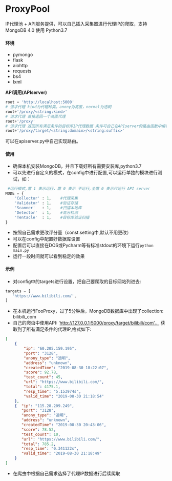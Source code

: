 # ProxyPool
 IP代理池 + API服务提供，可以自己插入采集器进行代理IP的爬取，支持 MongoDB 4.0 使用 Python3.7 

#### 环境  
* pymongo
* flask
* aiohttp
* requests
* bs4
* lxml

**API调用(APIserver)**
```python
root = 'http://localhost:5000'
# 请求代理 kind为代理种类，anony为高匿，normal为透明
root+'/proxy/<string:kind>'
# 请求代理 直接返回一个高匿代理
root+'/proxy'
# 请求代理 返回所有满足条件的目标库IP代理数据 条件可自己在APIserver的路由函数中编辑
root+'/proxy/target/<string:domain>/<string:suffix>'
```
可以在apiserver.py中自己实现路由。

#### 使用
* 确保本机安装MongoDB，并且下载好所有需要安装库,python3.7
* 可以先进行自定义的模式，在config中进行配置,可以运行单独的模块进行测试，如：
```python
 #运行模式,置 1 表示运行，置 0 表示 不运行,全置 0 表示只运行 API server
MODE = {
    'Collector' : 1,    #代理采集
    'Validator' : 1,    #验证存储
    'Scanner'   : 1,    #扫描本地库
    'Detector'  : 1,    #高分检测
    'Tentacle'  : 1,    #目标库验证扫描
}
 ```
 * 按照自己需求更改评分量（const.setting中,默认不用更改）
 * 可以在config中配置好数据库设置
 * 配置后可以直接在DOS或Pycharm等有标准stdout的环境下运行`python main.py`
 * 运行一段时间就可以看到稳定的效果
 
 #### 示例 
 * 对config中的targets进行设置，把自己要爬取的目标网站列进去:
 ```python
targets = [
    'https://www.bilibili.com/',
]
```

* 在本机运行FooProxy，过了5分钟后，MongoDB数据库中出现了collection: bilibili_com
* 自己的爬虫中使用API: ‘http://127.0.0.1:5000/proxy/target/bilibili/com’，
获取到了所有满足条件的代理IP,格式如下:
```json
[
    {
        "ip": "60.205.159.195",
        "port": "3128",
        "anony_type": "透明",
        "address": "unknown",
        "createdTime": "2019-08-30 18:22:07",
        "score": 92.78,
        "test_count": 45,
        "url": "https://www.bilibili.com/",
        "total": 4175.1,
        "resp_time": "5.153974s",
        "valid_time": "2019-08-30 21:18:54"
    },
    {  "ip": "115.28.209.249",
       "port": "3128",
       "anony_type": "透明",
       "address": "unknown",
       "createdTime": "2019-08-30 20:43:06",
       "score": 78.52,
       "test_count": 10,
       "url": "https://www.bilibili.com/",
       "total": 785.2,
       "resp_time": "0.341122s",
       "valid_time": "2019-08-30 21:18:49"
    }
]
```

* 在爬虫中根据自己需求选择了代理IP数据进行后续爬取
 
